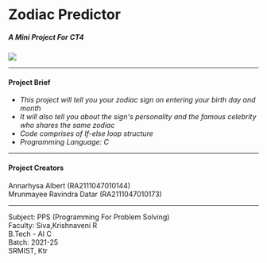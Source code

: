# Zodiac Predictor
<b><h5>A Mini Project For CT4 </br></b></h5>
<img src ="https://cdn.britannica.com/72/223172-131-C3F72804/astrology-horoscope-circle.jpg">
<hr>
<h4>Project Brief</h4>
<ul>
<i><li>This project will tell you your zodiac sign on entering your birth day and month </li>
  <li> It will also tell you about the sign's personality and the famous celebrity who shares the same zodiac</li>
<li> Code comprises of If-else loop structure</li>
<li> Programming Language: C </li></i></ul> <hr>
<h4> Project Creators </h4>
Annarhysa Albert (RA2111047010144)</br>
Mrunmayee Ravindra Datar (RA2111047010173)</br><hr>
Subject: PPS (Programming For Problem Solving)</br>
Faculty: Siva,Krishnaveni R</br>
B.Tech - AI C </br>
Batch: 2021-25 </br>
SRMIST, Ktr </br>
